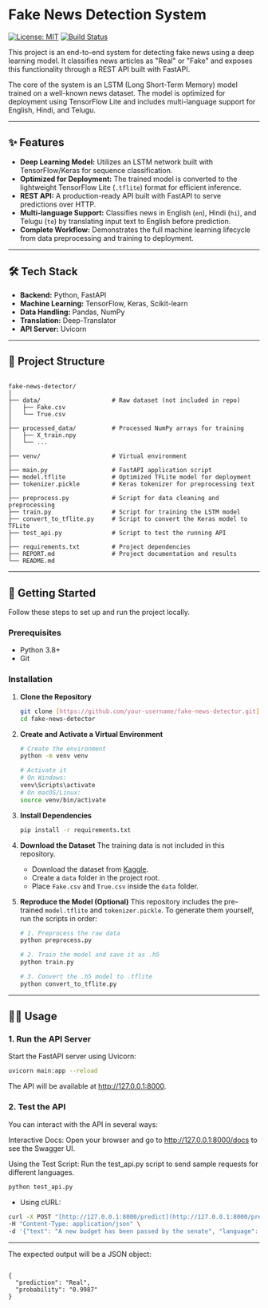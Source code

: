 # Fake News Detection System

[![License: MIT](https://img.shields.io/badge/License-MIT-yellow.svg)](https://opensource.org/licenses/MIT)
[![Build Status](https://img.shields.io/badge/build-passing-brightgreen.svg)](https://github.com/Nagamanikanta/fake-news-detector)

This project is an end-to-end system for detecting fake news using a deep learning model. It classifies news articles as "Real" or "Fake" and exposes this functionality through a REST API built with FastAPI.

The core of the system is an LSTM (Long Short-Term Memory) model trained on a well-known news dataset. The model is optimized for deployment using TensorFlow Lite and includes multi-language support for English, Hindi, and Telugu.

---

## ✨ Features

* **Deep Learning Model:** Utilizes an LSTM network built with TensorFlow/Keras for sequence classification.
* **Optimized for Deployment:** The trained model is converted to the lightweight TensorFlow Lite (`.tflite`) format for efficient inference.
* **REST API:** A production-ready API built with FastAPI to serve predictions over HTTP.
* **Multi-language Support:** Classifies news in English (`en`), Hindi (`hi`), and Telugu (`te`) by translating input text to English before prediction.
* **Complete Workflow:** Demonstrates the full machine learning lifecycle from data preprocessing and training to deployment.

---

## 🛠️ Tech Stack

* **Backend:** Python, FastAPI
* **Machine Learning:** TensorFlow, Keras, Scikit-learn
* **Data Handling:** Pandas, NumPy
* **Translation:** Deep-Translator
* **API Server:** Uvicorn

---

## 📂 Project Structure
```

fake-news-detector/
│
├── data/                    # Raw dataset (not included in repo)
│   ├── Fake.csv
│   └── True.csv
│
├── processed_data/          # Processed NumPy arrays for training
│   ├── X_train.npy
│   └── ...
│
├── venv/                    # Virtual environment
│
├── main.py                  # FastAPI application script
├── model.tflite             # Optimized TFLite model for deployment
├── tokenizer.pickle         # Keras tokenizer for preprocessing text
│
├── preprocess.py            # Script for data cleaning and preprocessing
├── train.py                 # Script for training the LSTM model
├── convert_to_tflite.py     # Script to convert the Keras model to TFLite
├── test_api.py              # Script to test the running API
│
├── requirements.txt         # Project dependencies
├── REPORT.md                # Project documentation and results
└── README.md                
```
---

## 🚀 Getting Started

Follow these steps to set up and run the project locally.

### Prerequisites

* Python 3.8+
* Git

### Installation

1.  **Clone the Repository**
    ```sh
    git clone [https://github.com/your-username/fake-news-detector.git](https://github.com/your-username/fake-news-detector.git)
    cd fake-news-detector
    ```

2.  **Create and Activate a Virtual Environment**
    ```sh
    # Create the environment
    python -m venv venv

    # Activate it
    # On Windows:
    venv\Scripts\activate
    # On macOS/Linux:
    source venv/bin/activate
    ```

3.  **Install Dependencies**
    ```sh
    pip install -r requirements.txt
    ```

4.  **Download the Dataset**
    The training data is not included in this repository.
    * Download the dataset from [Kaggle](https://www.kaggle.com/datasets/clmentbisaillon/fake-and-real-news-dataset).
    * Create a `data` folder in the project root.
    * Place `Fake.csv` and `True.csv` inside the `data` folder.

5.  **Reproduce the Model (Optional)**
    This repository includes the pre-trained `model.tflite` and `tokenizer.pickle`. To generate them yourself, run the scripts in order:
    ```sh
    # 1. Preprocess the raw data
    python preprocess.py

    # 2. Train the model and save it as .h5
    python train.py

    # 3. Convert the .h5 model to .tflite
    python convert_to_tflite.py
    ```

---

## 🏃‍♀️ Usage

### 1. Run the API Server

Start the FastAPI server using Uvicorn:
```sh
uvicorn main:app --reload
```
The API will be available at http://127.0.0.1:8000.

### 2. Test the API
You can interact with the API in several ways:

Interactive Docs: Open your browser and go to http://127.0.0.1:8000/docs to see the Swagger UI.

Using the Test Script: Run the test_api.py script to send sample requests for different languages.
```sh
python test_api.py
```

* Using cURL:
```sh
curl -X POST "[http://127.0.0.1:8000/predict](http://127.0.0.1:8000/predict)" \
-H "Content-Type: application/json" \
-d '{"text": "A new budget has been passed by the senate", "language": "en"}'
```
---

The expected output will be a JSON object:
```

{
  "prediction": "Real",
  "probability": "0.9987"
}

```
